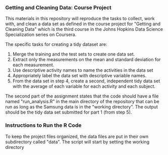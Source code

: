 ### Getting and Cleaning Data: Course Project

This materials in this repository will reproduce the tasks to collect, work with, and clean a data
set as defined in the course project for "Getting and Cleaning Data" which is the third course in
the Johns Hopkins Data Science Specialization series on Coursera.

The specific tasks for creating a tidy dataset are:

1. Merge the training and the test sets to create one data set.
2. Extract only the measurements on the mean and standard deviation for each measurement.
3. Use descriptive activity names to name the activities in the data set
4. Appropriately label the data set with descriptive variable names. 
5. From the data set in step 4, create a second, independent tidy data set with the average of each
   variable for each activity and each subject.

The second part of the assignment states that the code should have a file named "run_analysis.R" in
the main directory of the repository that can be run as long as the Samsung data is in the "working
directory". The output should be the tidy data set submitted for part 1 (from step 5).

### Instructions to Run the R Code

To keep the project files organized, the data files are put in their own subdirectory called
"data". The script will start by setting the working directory
